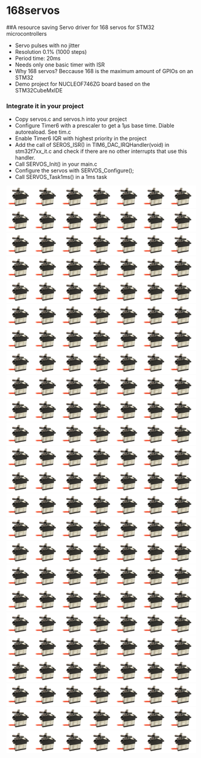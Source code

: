 # 168servos

##A resource saving Servo driver for 168 servos for STM32 microcontrollers

- Servo pulses with no jitter
- Resolution 0.1% (1000 steps)
- Period time: 20ms
- Needs only one basic timer with ISR
- Why 168 servos? Beccause 168 is the maximum amount of GPIOs on an STM32
- Demo project for NUCLEOF746ZG board based on the STM32CubeMxIDE

### Integrate it in your project
- Copy servos.c and servos.h into your project
- Configure Timer6 with a prescaler to get a 1µs base time. Diable autoreaload. See tim.c
- Enable Timer6 IQR with highest priority in the project
- Add the call of SEROS_ISR() in TIM6_DAC_IRQHandler(void) in stm32f7xx_it.c and check if there are no other interrupts that use this handler.
- Call SERVOS_Init() in your main.c
- Configure the servos with SERVOS_Configure();
- Call SERVOS_Task1ms() in a 1ms task

![7servos](doc/7servos.png)
![7servos](doc/7servos.png)
![7servos](doc/7servos.png)
![7servos](doc/7servos.png)
![7servos](doc/7servos.png)
![7servos](doc/7servos.png)
![7servos](doc/7servos.png)
![7servos](doc/7servos.png)
![7servos](doc/7servos.png)
![7servos](doc/7servos.png)
![7servos](doc/7servos.png)
![7servos](doc/7servos.png)
![7servos](doc/7servos.png)
![7servos](doc/7servos.png)
![7servos](doc/7servos.png)
![7servos](doc/7servos.png)
![7servos](doc/7servos.png)
![7servos](doc/7servos.png)
![7servos](doc/7servos.png)
![7servos](doc/7servos.png)
![7servos](doc/7servos.png)
![7servos](doc/7servos.png)
![7servos](doc/7servos.png)
![7servos](doc/7servos.png)
